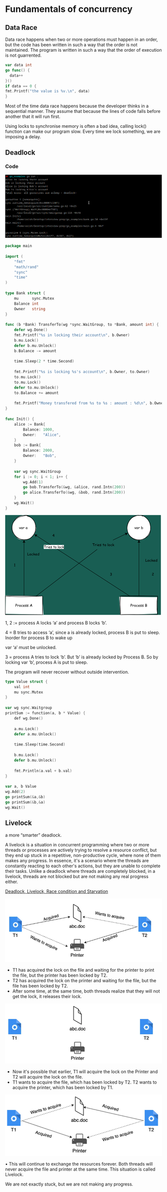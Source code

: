 # Fundamentals of concurrency

## Data Race

Data race happens when two or more operations must happen in an order, but the code has been written in such a way that the order is not maintained. The program is written in such a way that the order of execution is not guarrented. 

```go
var data int
go func() {
  data++
}()
if data == 0 {
fmt.Printf("the value is %v.\n", data)
}
```

Most of the time data race happens because the developer thinks in a sequential manner. They assume that because the lines of code falls before another that it will run first. 

Using locks to synchronise memory is often a bad idea, calling lock() function can make our program slow. Every time we lock something, we are imposing a delay.

## Deadlock

### Code

![Untitled](Fundamentals%20of%20concurrency%20098dc77b7bde496ca435e2d31e90a9ca/Untitled.png)

```go
package main

import (
	"fmt"
	"math/rand"
	"sync"
	"time"
)

type Bank struct {
	mu      sync.Mutex
	Balance int
	Owner   string
}

func (b *Bank) TransferTo(wg *sync.WaitGroup, to *Bank, amount int) {
	defer wg.Done()
	fmt.Printf("%s in locking their account\n", b.Owner)
	b.mu.Lock()
	defer b.mu.Unlock()
	b.Balance -= amount

	time.Sleep(2 * time.Second)

	fmt.Printf("%s is locking %s's account\n", b.Owner, to.Owner)
	to.mu.Lock()
	to.mu.Lock()
	defer to.mu.Unlock()
	to.Balance += amount

	fmt.Printf("Money transfered from %s to %s : amount : %d\n", b.Owner, to.Owner, amount)
}

func Init() {
	alice := Bank{
		Balance: 1000,
		Owner:   "Alice",
	}
	bob := Bank{
		Balance: 2000,
		Owner:   "Bob",
	}

	var wg sync.WaitGroup
	for i := 0; i < 1; i++ {
		wg.Add(1)
		go bob.TransferTo(&wg, &alice, rand.Intn(200))
		go alice.TransferTo(&wg, &bob, rand.Intn(200))
	}
	wg.Wait()
}
```

![deadlock.png](Fundamentals%20of%20concurrency%20098dc77b7bde496ca435e2d31e90a9ca/deadlock.png)

1, 2 := process A locks ‘a’ and process B locks ‘b’.

4 = B tries to access ‘a’, since a is already locked, process B is put to sleep. Inorder for process B to wake up

var ‘a’ must be unlocked.

3 = process A tries to lock ‘b’. But ‘b’ is already locked by Process B. So by locking var ‘b’, process A is put to sleep. 

The program will never recover without outside intervention.

```go
type Value struct {
	val int
	mu sync.Mutex
}

var wg sync.Waitgroup
printSum := function(a, b * Value) {
	def wg.Done()
	
	a.mu.Lock()
	defer a.mu.Unlock()

	time.Sleep(time.Second)

	b.mu.Lock()
	defer b.mu.Unlock()

	fmt.Println(a.val + b.val)
}

var a, b Value
wg.Add(2)
go printSum(&a,&b)
go printSum(&b,&a)
wg.Wait()
```

## Livelock

a more “smarter” deadlock.

A livelock is a situation in concurrent programming where two or more threads or processes are actively trying to resolve a resource conflict, but they end up stuck in a repetitive, non-productive cycle, where none of them makes any progress. In essence, it's a scenario where the threads are constantly reacting to each other's actions, but they are unable to complete their tasks. Unlike a deadlock where threads are completely blocked, in a livelock, threads are not blocked but are not making any real progress either.

[Deadlock, Livelock, Race condition and Starvation](https://pradeesh-kumar.medium.com/deadlock-livelock-race-condition-and-starvation-c225018bbae6)

![Untitled](Fundamentals%20of%20concurrency%20098dc77b7bde496ca435e2d31e90a9ca/Untitled%201.png)

- T1 has acquired the lock on the file and waiting for the printer to print the file, but the printer has been locked by T2.
- T2 has acquired the lock on the printer and waiting for the file, but the file has been locked by T2.
- After some time, at the same time, both threads realize that they will not get the lock, it releases their lock.

![Untitled](Fundamentals%20of%20concurrency%20098dc77b7bde496ca435e2d31e90a9ca/Untitled%202.png)

- Now it's possible that earlier, T1 will acquire the lock on the Printer and T2 will acquire the lock on the file.
- T1 wants to acquire the file, which has been locked by T2. T2 wants to acquire the printer, which has been locked by T1.

![Untitled](Fundamentals%20of%20concurrency%20098dc77b7bde496ca435e2d31e90a9ca/Untitled%203.png)

• This will continue to exchange the resources forever. Both threads will never acquire the file and printer at the same time. This situation is called Livelock.

[](https://github.com/kat-co/concurrency-in-go-src/blob/master/notes/dead-writing/livelocks/livelock-example.go)

We are not exactly stuck, but we are not making any progress.